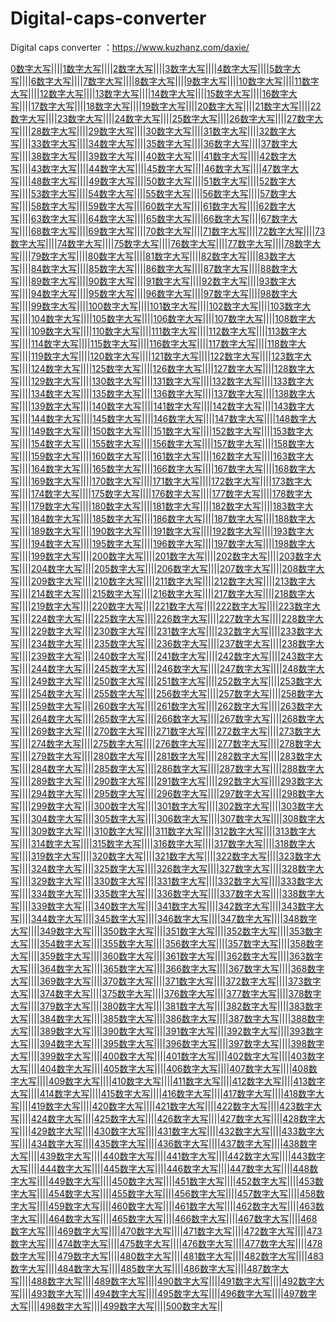 # Digital-caps-converter
Digital caps converter ：https://www.kuzhanz.com/daxie/
<div class="list">
<a href="https://www.kuzhanz.com/daxie/0" title="0数字大写">0数字大写</a>||||<a href="https://www.kuzhanz.com/daxie/1" title="1数字大写">1数字大写</a>||||<a href="https://www.kuzhanz.com/daxie/2" title="2数字大写">2数字大写</a>||||<a href="https://www.kuzhanz.com/daxie/3" title="3数字大写">3数字大写</a>||||<a href="https://www.kuzhanz.com/daxie/4" title="4数字大写">4数字大写</a>||||<a href="https://www.kuzhanz.com/daxie/5" title="5数字大写">5数字大写</a>||||<a href="https://www.kuzhanz.com/daxie/6" title="6数字大写">6数字大写</a>||||<a href="https://www.kuzhanz.com/daxie/7" title="7数字大写">7数字大写</a>||||<a href="https://www.kuzhanz.com/daxie/8" title="8数字大写">8数字大写</a>||||<a href="https://www.kuzhanz.com/daxie/9" title="9数字大写">9数字大写</a>||||<a href="https://www.kuzhanz.com/daxie/10" title="10数字大写">10数字大写</a>||||<a href="https://www.kuzhanz.com/daxie/11" title="11数字大写">11数字大写</a>||||<a href="https://www.kuzhanz.com/daxie/12" title="12数字大写">12数字大写</a>||||<a href="https://www.kuzhanz.com/daxie/13" title="13数字大写">13数字大写</a>||||<a href="https://www.kuzhanz.com/daxie/14" title="14数字大写">14数字大写</a>||||<a href="https://www.kuzhanz.com/daxie/15" title="15数字大写">15数字大写</a>||||<a href="https://www.kuzhanz.com/daxie/16" title="16数字大写">16数字大写</a>||||<a href="https://www.kuzhanz.com/daxie/17" title="17数字大写">17数字大写</a>||||<a href="https://www.kuzhanz.com/daxie/18" title="18数字大写">18数字大写</a>||||<a href="https://www.kuzhanz.com/daxie/19" title="19数字大写">19数字大写</a>||||<a href="https://www.kuzhanz.com/daxie/20" title="20数字大写">20数字大写</a>||||<a href="https://www.kuzhanz.com/daxie/21" title="21数字大写">21数字大写</a>||||<a href="https://www.kuzhanz.com/daxie/22" title="22数字大写">22数字大写</a>||||<a href="https://www.kuzhanz.com/daxie/23" title="23数字大写">23数字大写</a>||||<a href="https://www.kuzhanz.com/daxie/24" title="24数字大写">24数字大写</a>||||<a href="https://www.kuzhanz.com/daxie/25" title="25数字大写">25数字大写</a>||||<a href="https://www.kuzhanz.com/daxie/26" title="26数字大写">26数字大写</a>||||<a href="https://www.kuzhanz.com/daxie/27" title="27数字大写">27数字大写</a>||||<a href="https://www.kuzhanz.com/daxie/28" title="28数字大写">28数字大写</a>||||<a href="https://www.kuzhanz.com/daxie/29" title="29数字大写">29数字大写</a>||||<a href="https://www.kuzhanz.com/daxie/30" title="30数字大写">30数字大写</a>||||<a href="https://www.kuzhanz.com/daxie/31" title="31数字大写">31数字大写</a>||||<a href="https://www.kuzhanz.com/daxie/32" title="32数字大写">32数字大写</a>||||<a href="https://www.kuzhanz.com/daxie/33" title="33数字大写">33数字大写</a>||||<a href="https://www.kuzhanz.com/daxie/34" title="34数字大写">34数字大写</a>||||<a href="https://www.kuzhanz.com/daxie/35" title="35数字大写">35数字大写</a>||||<a href="https://www.kuzhanz.com/daxie/36" title="36数字大写">36数字大写</a>||||<a href="https://www.kuzhanz.com/daxie/37" title="37数字大写">37数字大写</a>||||<a href="https://www.kuzhanz.com/daxie/38" title="38数字大写">38数字大写</a>||||<a href="https://www.kuzhanz.com/daxie/39" title="39数字大写">39数字大写</a>||||<a href="https://www.kuzhanz.com/daxie/40" title="40数字大写">40数字大写</a>||||<a href="https://www.kuzhanz.com/daxie/41" title="41数字大写">41数字大写</a>||||<a href="https://www.kuzhanz.com/daxie/42" title="42数字大写">42数字大写</a>||||<a href="https://www.kuzhanz.com/daxie/43" title="43数字大写">43数字大写</a>||||<a href="https://www.kuzhanz.com/daxie/44" title="44数字大写">44数字大写</a>||||<a href="https://www.kuzhanz.com/daxie/45" title="45数字大写">45数字大写</a>||||<a href="https://www.kuzhanz.com/daxie/46" title="46数字大写">46数字大写</a>||||<a href="https://www.kuzhanz.com/daxie/47" title="47数字大写">47数字大写</a>||||<a href="https://www.kuzhanz.com/daxie/48" title="48数字大写">48数字大写</a>||||<a href="https://www.kuzhanz.com/daxie/49" title="49数字大写">49数字大写</a>||||<a href="https://www.kuzhanz.com/daxie/50" title="50数字大写">50数字大写</a>||||<a href="https://www.kuzhanz.com/daxie/51" title="51数字大写">51数字大写</a>||||<a href="https://www.kuzhanz.com/daxie/52" title="52数字大写">52数字大写</a>||||<a href="https://www.kuzhanz.com/daxie/53" title="53数字大写">53数字大写</a>||||<a href="https://www.kuzhanz.com/daxie/54" title="54数字大写">54数字大写</a>||||<a href="https://www.kuzhanz.com/daxie/55" title="55数字大写">55数字大写</a>||||<a href="https://www.kuzhanz.com/daxie/56" title="56数字大写">56数字大写</a>||||<a href="https://www.kuzhanz.com/daxie/57" title="57数字大写">57数字大写</a>||||<a href="https://www.kuzhanz.com/daxie/58" title="58数字大写">58数字大写</a>||||<a href="https://www.kuzhanz.com/daxie/59" title="59数字大写">59数字大写</a>||||<a href="https://www.kuzhanz.com/daxie/60" title="60数字大写">60数字大写</a>||||<a href="https://www.kuzhanz.com/daxie/61" title="61数字大写">61数字大写</a>||||<a href="https://www.kuzhanz.com/daxie/62" title="62数字大写">62数字大写</a>||||<a href="https://www.kuzhanz.com/daxie/63" title="63数字大写">63数字大写</a>||||<a href="https://www.kuzhanz.com/daxie/64" title="64数字大写">64数字大写</a>||||<a href="https://www.kuzhanz.com/daxie/65" title="65数字大写">65数字大写</a>||||<a href="https://www.kuzhanz.com/daxie/66" title="66数字大写">66数字大写</a>||||<a href="https://www.kuzhanz.com/daxie/67" title="67数字大写">67数字大写</a>||||<a href="https://www.kuzhanz.com/daxie/68" title="68数字大写">68数字大写</a>||||<a href="https://www.kuzhanz.com/daxie/69" title="69数字大写">69数字大写</a>||||<a href="https://www.kuzhanz.com/daxie/70" title="70数字大写">70数字大写</a>||||<a href="https://www.kuzhanz.com/daxie/71" title="71数字大写">71数字大写</a>||||<a href="https://www.kuzhanz.com/daxie/72" title="72数字大写">72数字大写</a>||||<a href="https://www.kuzhanz.com/daxie/73" title="73数字大写">73数字大写</a>||||<a href="https://www.kuzhanz.com/daxie/74" title="74数字大写">74数字大写</a>||||<a href="https://www.kuzhanz.com/daxie/75" title="75数字大写">75数字大写</a>||||<a href="https://www.kuzhanz.com/daxie/76" title="76数字大写">76数字大写</a>||||<a href="https://www.kuzhanz.com/daxie/77" title="77数字大写">77数字大写</a>||||<a href="https://www.kuzhanz.com/daxie/78" title="78数字大写">78数字大写</a>||||<a href="https://www.kuzhanz.com/daxie/79" title="79数字大写">79数字大写</a>||||<a href="https://www.kuzhanz.com/daxie/80" title="80数字大写">80数字大写</a>||||<a href="https://www.kuzhanz.com/daxie/81" title="81数字大写">81数字大写</a>||||<a href="https://www.kuzhanz.com/daxie/82" title="82数字大写">82数字大写</a>||||<a href="https://www.kuzhanz.com/daxie/83" title="83数字大写">83数字大写</a>||||<a href="https://www.kuzhanz.com/daxie/84" title="84数字大写">84数字大写</a>||||<a href="https://www.kuzhanz.com/daxie/85" title="85数字大写">85数字大写</a>||||<a href="https://www.kuzhanz.com/daxie/86" title="86数字大写">86数字大写</a>||||<a href="https://www.kuzhanz.com/daxie/87" title="87数字大写">87数字大写</a>||||<a href="https://www.kuzhanz.com/daxie/88" title="88数字大写">88数字大写</a>||||<a href="https://www.kuzhanz.com/daxie/89" title="89数字大写">89数字大写</a>||||<a href="https://www.kuzhanz.com/daxie/90" title="90数字大写">90数字大写</a>||||<a href="https://www.kuzhanz.com/daxie/91" title="91数字大写">91数字大写</a>||||<a href="https://www.kuzhanz.com/daxie/92" title="92数字大写">92数字大写</a>||||<a href="https://www.kuzhanz.com/daxie/93" title="93数字大写">93数字大写</a>||||<a href="https://www.kuzhanz.com/daxie/94" title="94数字大写">94数字大写</a>||||<a href="https://www.kuzhanz.com/daxie/95" title="95数字大写">95数字大写</a>||||<a href="https://www.kuzhanz.com/daxie/96" title="96数字大写">96数字大写</a>||||<a href="https://www.kuzhanz.com/daxie/97" title="97数字大写">97数字大写</a>||||<a href="https://www.kuzhanz.com/daxie/98" title="98数字大写">98数字大写</a>||||<a href="https://www.kuzhanz.com/daxie/99" title="99数字大写">99数字大写</a>||||<a href="https://www.kuzhanz.com/daxie/100" title="100数字大写">100数字大写</a>||||<a href="https://www.kuzhanz.com/daxie/101" title="101数字大写">101数字大写</a>||||<a href="https://www.kuzhanz.com/daxie/102" title="102数字大写">102数字大写</a>||||<a href="https://www.kuzhanz.com/daxie/103" title="103数字大写">103数字大写</a>||||<a href="https://www.kuzhanz.com/daxie/104" title="104数字大写">104数字大写</a>||||<a href="https://www.kuzhanz.com/daxie/105" title="105数字大写">105数字大写</a>||||<a href="https://www.kuzhanz.com/daxie/106" title="106数字大写">106数字大写</a>||||<a href="https://www.kuzhanz.com/daxie/107" title="107数字大写">107数字大写</a>||||<a href="https://www.kuzhanz.com/daxie/108" title="108数字大写">108数字大写</a>||||<a href="https://www.kuzhanz.com/daxie/109" title="109数字大写">109数字大写</a>||||<a href="https://www.kuzhanz.com/daxie/110" title="110数字大写">110数字大写</a>||||<a href="https://www.kuzhanz.com/daxie/111" title="111数字大写">111数字大写</a>||||<a href="https://www.kuzhanz.com/daxie/112" title="112数字大写">112数字大写</a>||||<a href="https://www.kuzhanz.com/daxie/113" title="113数字大写">113数字大写</a>||||<a href="https://www.kuzhanz.com/daxie/114" title="114数字大写">114数字大写</a>||||<a href="https://www.kuzhanz.com/daxie/115" title="115数字大写">115数字大写</a>||||<a href="https://www.kuzhanz.com/daxie/116" title="116数字大写">116数字大写</a>||||<a href="https://www.kuzhanz.com/daxie/117" title="117数字大写">117数字大写</a>||||<a href="https://www.kuzhanz.com/daxie/118" title="118数字大写">118数字大写</a>||||<a href="https://www.kuzhanz.com/daxie/119" title="119数字大写">119数字大写</a>||||<a href="https://www.kuzhanz.com/daxie/120" title="120数字大写">120数字大写</a>||||<a href="https://www.kuzhanz.com/daxie/121" title="121数字大写">121数字大写</a>||||<a href="https://www.kuzhanz.com/daxie/122" title="122数字大写">122数字大写</a>||||<a href="https://www.kuzhanz.com/daxie/123" title="123数字大写">123数字大写</a>||||<a href="https://www.kuzhanz.com/daxie/124" title="124数字大写">124数字大写</a>||||<a href="https://www.kuzhanz.com/daxie/125" title="125数字大写">125数字大写</a>||||<a href="https://www.kuzhanz.com/daxie/126" title="126数字大写">126数字大写</a>||||<a href="https://www.kuzhanz.com/daxie/127" title="127数字大写">127数字大写</a>||||<a href="https://www.kuzhanz.com/daxie/128" title="128数字大写">128数字大写</a>||||<a href="https://www.kuzhanz.com/daxie/129" title="129数字大写">129数字大写</a>||||<a href="https://www.kuzhanz.com/daxie/130" title="130数字大写">130数字大写</a>||||<a href="https://www.kuzhanz.com/daxie/131" title="131数字大写">131数字大写</a>||||<a href="https://www.kuzhanz.com/daxie/132" title="132数字大写">132数字大写</a>||||<a href="https://www.kuzhanz.com/daxie/133" title="133数字大写">133数字大写</a>||||<a href="https://www.kuzhanz.com/daxie/134" title="134数字大写">134数字大写</a>||||<a href="https://www.kuzhanz.com/daxie/135" title="135数字大写">135数字大写</a>||||<a href="https://www.kuzhanz.com/daxie/136" title="136数字大写">136数字大写</a>||||<a href="https://www.kuzhanz.com/daxie/137" title="137数字大写">137数字大写</a>||||<a href="https://www.kuzhanz.com/daxie/138" title="138数字大写">138数字大写</a>||||<a href="https://www.kuzhanz.com/daxie/139" title="139数字大写">139数字大写</a>||||<a href="https://www.kuzhanz.com/daxie/140" title="140数字大写">140数字大写</a>||||<a href="https://www.kuzhanz.com/daxie/141" title="141数字大写">141数字大写</a>||||<a href="https://www.kuzhanz.com/daxie/142" title="142数字大写">142数字大写</a>||||<a href="https://www.kuzhanz.com/daxie/143" title="143数字大写">143数字大写</a>||||<a href="https://www.kuzhanz.com/daxie/144" title="144数字大写">144数字大写</a>||||<a href="https://www.kuzhanz.com/daxie/145" title="145数字大写">145数字大写</a>||||<a href="https://www.kuzhanz.com/daxie/146" title="146数字大写">146数字大写</a>||||<a href="https://www.kuzhanz.com/daxie/147" title="147数字大写">147数字大写</a>||||<a href="https://www.kuzhanz.com/daxie/148" title="148数字大写">148数字大写</a>||||<a href="https://www.kuzhanz.com/daxie/149" title="149数字大写">149数字大写</a>||||<a href="https://www.kuzhanz.com/daxie/150" title="150数字大写">150数字大写</a>||||<a href="https://www.kuzhanz.com/daxie/151" title="151数字大写">151数字大写</a>||||<a href="https://www.kuzhanz.com/daxie/152" title="152数字大写">152数字大写</a>||||<a href="https://www.kuzhanz.com/daxie/153" title="153数字大写">153数字大写</a>||||<a href="https://www.kuzhanz.com/daxie/154" title="154数字大写">154数字大写</a>||||<a href="https://www.kuzhanz.com/daxie/155" title="155数字大写">155数字大写</a>||||<a href="https://www.kuzhanz.com/daxie/156" title="156数字大写">156数字大写</a>||||<a href="https://www.kuzhanz.com/daxie/157" title="157数字大写">157数字大写</a>||||<a href="https://www.kuzhanz.com/daxie/158" title="158数字大写">158数字大写</a>||||<a href="https://www.kuzhanz.com/daxie/159" title="159数字大写">159数字大写</a>||||<a href="https://www.kuzhanz.com/daxie/160" title="160数字大写">160数字大写</a>||||<a href="https://www.kuzhanz.com/daxie/161" title="161数字大写">161数字大写</a>||||<a href="https://www.kuzhanz.com/daxie/162" title="162数字大写">162数字大写</a>||||<a href="https://www.kuzhanz.com/daxie/163" title="163数字大写">163数字大写</a>||||<a href="https://www.kuzhanz.com/daxie/164" title="164数字大写">164数字大写</a>||||<a href="https://www.kuzhanz.com/daxie/165" title="165数字大写">165数字大写</a>||||<a href="https://www.kuzhanz.com/daxie/166" title="166数字大写">166数字大写</a>||||<a href="https://www.kuzhanz.com/daxie/167" title="167数字大写">167数字大写</a>||||<a href="https://www.kuzhanz.com/daxie/168" title="168数字大写">168数字大写</a>||||<a href="https://www.kuzhanz.com/daxie/169" title="169数字大写">169数字大写</a>||||<a href="https://www.kuzhanz.com/daxie/170" title="170数字大写">170数字大写</a>||||<a href="https://www.kuzhanz.com/daxie/171" title="171数字大写">171数字大写</a>||||<a href="https://www.kuzhanz.com/daxie/172" title="172数字大写">172数字大写</a>||||<a href="https://www.kuzhanz.com/daxie/173" title="173数字大写">173数字大写</a>||||<a href="https://www.kuzhanz.com/daxie/174" title="174数字大写">174数字大写</a>||||<a href="https://www.kuzhanz.com/daxie/175" title="175数字大写">175数字大写</a>||||<a href="https://www.kuzhanz.com/daxie/176" title="176数字大写">176数字大写</a>||||<a href="https://www.kuzhanz.com/daxie/177" title="177数字大写">177数字大写</a>||||<a href="https://www.kuzhanz.com/daxie/178" title="178数字大写">178数字大写</a>||||<a href="https://www.kuzhanz.com/daxie/179" title="179数字大写">179数字大写</a>||||<a href="https://www.kuzhanz.com/daxie/180" title="180数字大写">180数字大写</a>||||<a href="https://www.kuzhanz.com/daxie/181" title="181数字大写">181数字大写</a>||||<a href="https://www.kuzhanz.com/daxie/182" title="182数字大写">182数字大写</a>||||<a href="https://www.kuzhanz.com/daxie/183" title="183数字大写">183数字大写</a>||||<a href="https://www.kuzhanz.com/daxie/184" title="184数字大写">184数字大写</a>||||<a href="https://www.kuzhanz.com/daxie/185" title="185数字大写">185数字大写</a>||||<a href="https://www.kuzhanz.com/daxie/186" title="186数字大写">186数字大写</a>||||<a href="https://www.kuzhanz.com/daxie/187" title="187数字大写">187数字大写</a>||||<a href="https://www.kuzhanz.com/daxie/188" title="188数字大写">188数字大写</a>||||<a href="https://www.kuzhanz.com/daxie/189" title="189数字大写">189数字大写</a>||||<a href="https://www.kuzhanz.com/daxie/190" title="190数字大写">190数字大写</a>||||<a href="https://www.kuzhanz.com/daxie/191" title="191数字大写">191数字大写</a>||||<a href="https://www.kuzhanz.com/daxie/192" title="192数字大写">192数字大写</a>||||<a href="https://www.kuzhanz.com/daxie/193" title="193数字大写">193数字大写</a>||||<a href="https://www.kuzhanz.com/daxie/194" title="194数字大写">194数字大写</a>||||<a href="https://www.kuzhanz.com/daxie/195" title="195数字大写">195数字大写</a>||||<a href="https://www.kuzhanz.com/daxie/196" title="196数字大写">196数字大写</a>||||<a href="https://www.kuzhanz.com/daxie/197" title="197数字大写">197数字大写</a>||||<a href="https://www.kuzhanz.com/daxie/198" title="198数字大写">198数字大写</a>||||<a href="https://www.kuzhanz.com/daxie/199" title="199数字大写">199数字大写</a>||||<a href="https://www.kuzhanz.com/daxie/200" title="200数字大写">200数字大写</a>||||<a href="https://www.kuzhanz.com/daxie/201" title="201数字大写">201数字大写</a>||||<a href="https://www.kuzhanz.com/daxie/202" title="202数字大写">202数字大写</a>||||<a href="https://www.kuzhanz.com/daxie/203" title="203数字大写">203数字大写</a>||||<a href="https://www.kuzhanz.com/daxie/204" title="204数字大写">204数字大写</a>||||<a href="https://www.kuzhanz.com/daxie/205" title="205数字大写">205数字大写</a>||||<a href="https://www.kuzhanz.com/daxie/206" title="206数字大写">206数字大写</a>||||<a href="https://www.kuzhanz.com/daxie/207" title="207数字大写">207数字大写</a>||||<a href="https://www.kuzhanz.com/daxie/208" title="208数字大写">208数字大写</a>||||<a href="https://www.kuzhanz.com/daxie/209" title="209数字大写">209数字大写</a>||||<a href="https://www.kuzhanz.com/daxie/210" title="210数字大写">210数字大写</a>||||<a href="https://www.kuzhanz.com/daxie/211" title="211数字大写">211数字大写</a>||||<a href="https://www.kuzhanz.com/daxie/212" title="212数字大写">212数字大写</a>||||<a href="https://www.kuzhanz.com/daxie/213" title="213数字大写">213数字大写</a>||||<a href="https://www.kuzhanz.com/daxie/214" title="214数字大写">214数字大写</a>||||<a href="https://www.kuzhanz.com/daxie/215" title="215数字大写">215数字大写</a>||||<a href="https://www.kuzhanz.com/daxie/216" title="216数字大写">216数字大写</a>||||<a href="https://www.kuzhanz.com/daxie/217" title="217数字大写">217数字大写</a>||||<a href="https://www.kuzhanz.com/daxie/218" title="218数字大写">218数字大写</a>||||<a href="https://www.kuzhanz.com/daxie/219" title="219数字大写">219数字大写</a>||||<a href="https://www.kuzhanz.com/daxie/220" title="220数字大写">220数字大写</a>||||<a href="https://www.kuzhanz.com/daxie/221" title="221数字大写">221数字大写</a>||||<a href="https://www.kuzhanz.com/daxie/222" title="222数字大写">222数字大写</a>||||<a href="https://www.kuzhanz.com/daxie/223" title="223数字大写">223数字大写</a>||||<a href="https://www.kuzhanz.com/daxie/224" title="224数字大写">224数字大写</a>||||<a href="https://www.kuzhanz.com/daxie/225" title="225数字大写">225数字大写</a>||||<a href="https://www.kuzhanz.com/daxie/226" title="226数字大写">226数字大写</a>||||<a href="https://www.kuzhanz.com/daxie/227" title="227数字大写">227数字大写</a>||||<a href="https://www.kuzhanz.com/daxie/228" title="228数字大写">228数字大写</a>||||<a href="https://www.kuzhanz.com/daxie/229" title="229数字大写">229数字大写</a>||||<a href="https://www.kuzhanz.com/daxie/230" title="230数字大写">230数字大写</a>||||<a href="https://www.kuzhanz.com/daxie/231" title="231数字大写">231数字大写</a>||||<a href="https://www.kuzhanz.com/daxie/232" title="232数字大写">232数字大写</a>||||<a href="https://www.kuzhanz.com/daxie/233" title="233数字大写">233数字大写</a>||||<a href="https://www.kuzhanz.com/daxie/234" title="234数字大写">234数字大写</a>||||<a href="https://www.kuzhanz.com/daxie/235" title="235数字大写">235数字大写</a>||||<a href="https://www.kuzhanz.com/daxie/236" title="236数字大写">236数字大写</a>||||<a href="https://www.kuzhanz.com/daxie/237" title="237数字大写">237数字大写</a>||||<a href="https://www.kuzhanz.com/daxie/238" title="238数字大写">238数字大写</a>||||<a href="https://www.kuzhanz.com/daxie/239" title="239数字大写">239数字大写</a>||||<a href="https://www.kuzhanz.com/daxie/240" title="240数字大写">240数字大写</a>||||<a href="https://www.kuzhanz.com/daxie/241" title="241数字大写">241数字大写</a>||||<a href="https://www.kuzhanz.com/daxie/242" title="242数字大写">242数字大写</a>||||<a href="https://www.kuzhanz.com/daxie/243" title="243数字大写">243数字大写</a>||||<a href="https://www.kuzhanz.com/daxie/244" title="244数字大写">244数字大写</a>||||<a href="https://www.kuzhanz.com/daxie/245" title="245数字大写">245数字大写</a>||||<a href="https://www.kuzhanz.com/daxie/246" title="246数字大写">246数字大写</a>||||<a href="https://www.kuzhanz.com/daxie/247" title="247数字大写">247数字大写</a>||||<a href="https://www.kuzhanz.com/daxie/248" title="248数字大写">248数字大写</a>||||<a href="https://www.kuzhanz.com/daxie/249" title="249数字大写">249数字大写</a>||||<a href="https://www.kuzhanz.com/daxie/250" title="250数字大写">250数字大写</a>||||<a href="https://www.kuzhanz.com/daxie/251" title="251数字大写">251数字大写</a>||||<a href="https://www.kuzhanz.com/daxie/252" title="252数字大写">252数字大写</a>||||<a href="https://www.kuzhanz.com/daxie/253" title="253数字大写">253数字大写</a>||||<a href="https://www.kuzhanz.com/daxie/254" title="254数字大写">254数字大写</a>||||<a href="https://www.kuzhanz.com/daxie/255" title="255数字大写">255数字大写</a>||||<a href="https://www.kuzhanz.com/daxie/256" title="256数字大写">256数字大写</a>||||<a href="https://www.kuzhanz.com/daxie/257" title="257数字大写">257数字大写</a>||||<a href="https://www.kuzhanz.com/daxie/258" title="258数字大写">258数字大写</a>||||<a href="https://www.kuzhanz.com/daxie/259" title="259数字大写">259数字大写</a>||||<a href="https://www.kuzhanz.com/daxie/260" title="260数字大写">260数字大写</a>||||<a href="https://www.kuzhanz.com/daxie/261" title="261数字大写">261数字大写</a>||||<a href="https://www.kuzhanz.com/daxie/262" title="262数字大写">262数字大写</a>||||<a href="https://www.kuzhanz.com/daxie/263" title="263数字大写">263数字大写</a>||||<a href="https://www.kuzhanz.com/daxie/264" title="264数字大写">264数字大写</a>||||<a href="https://www.kuzhanz.com/daxie/265" title="265数字大写">265数字大写</a>||||<a href="https://www.kuzhanz.com/daxie/266" title="266数字大写">266数字大写</a>||||<a href="https://www.kuzhanz.com/daxie/267" title="267数字大写">267数字大写</a>||||<a href="https://www.kuzhanz.com/daxie/268" title="268数字大写">268数字大写</a>||||<a href="https://www.kuzhanz.com/daxie/269" title="269数字大写">269数字大写</a>||||<a href="https://www.kuzhanz.com/daxie/270" title="270数字大写">270数字大写</a>||||<a href="https://www.kuzhanz.com/daxie/271" title="271数字大写">271数字大写</a>||||<a href="https://www.kuzhanz.com/daxie/272" title="272数字大写">272数字大写</a>||||<a href="https://www.kuzhanz.com/daxie/273" title="273数字大写">273数字大写</a>||||<a href="https://www.kuzhanz.com/daxie/274" title="274数字大写">274数字大写</a>||||<a href="https://www.kuzhanz.com/daxie/275" title="275数字大写">275数字大写</a>||||<a href="https://www.kuzhanz.com/daxie/276" title="276数字大写">276数字大写</a>||||<a href="https://www.kuzhanz.com/daxie/277" title="277数字大写">277数字大写</a>||||<a href="https://www.kuzhanz.com/daxie/278" title="278数字大写">278数字大写</a>||||<a href="https://www.kuzhanz.com/daxie/279" title="279数字大写">279数字大写</a>||||<a href="https://www.kuzhanz.com/daxie/280" title="280数字大写">280数字大写</a>||||<a href="https://www.kuzhanz.com/daxie/281" title="281数字大写">281数字大写</a>||||<a href="https://www.kuzhanz.com/daxie/282" title="282数字大写">282数字大写</a>||||<a href="https://www.kuzhanz.com/daxie/283" title="283数字大写">283数字大写</a>||||<a href="https://www.kuzhanz.com/daxie/284" title="284数字大写">284数字大写</a>||||<a href="https://www.kuzhanz.com/daxie/285" title="285数字大写">285数字大写</a>||||<a href="https://www.kuzhanz.com/daxie/286" title="286数字大写">286数字大写</a>||||<a href="https://www.kuzhanz.com/daxie/287" title="287数字大写">287数字大写</a>||||<a href="https://www.kuzhanz.com/daxie/288" title="288数字大写">288数字大写</a>||||<a href="https://www.kuzhanz.com/daxie/289" title="289数字大写">289数字大写</a>||||<a href="https://www.kuzhanz.com/daxie/290" title="290数字大写">290数字大写</a>||||<a href="https://www.kuzhanz.com/daxie/291" title="291数字大写">291数字大写</a>||||<a href="https://www.kuzhanz.com/daxie/292" title="292数字大写">292数字大写</a>||||<a href="https://www.kuzhanz.com/daxie/293" title="293数字大写">293数字大写</a>||||<a href="https://www.kuzhanz.com/daxie/294" title="294数字大写">294数字大写</a>||||<a href="https://www.kuzhanz.com/daxie/295" title="295数字大写">295数字大写</a>||||<a href="https://www.kuzhanz.com/daxie/296" title="296数字大写">296数字大写</a>||||<a href="https://www.kuzhanz.com/daxie/297" title="297数字大写">297数字大写</a>||||<a href="https://www.kuzhanz.com/daxie/298" title="298数字大写">298数字大写</a>||||<a href="https://www.kuzhanz.com/daxie/299" title="299数字大写">299数字大写</a>||||<a href="https://www.kuzhanz.com/daxie/300" title="300数字大写">300数字大写</a>||||<a href="https://www.kuzhanz.com/daxie/301" title="301数字大写">301数字大写</a>||||<a href="https://www.kuzhanz.com/daxie/302" title="302数字大写">302数字大写</a>||||<a href="https://www.kuzhanz.com/daxie/303" title="303数字大写">303数字大写</a>||||<a href="https://www.kuzhanz.com/daxie/304" title="304数字大写">304数字大写</a>||||<a href="https://www.kuzhanz.com/daxie/305" title="305数字大写">305数字大写</a>||||<a href="https://www.kuzhanz.com/daxie/306" title="306数字大写">306数字大写</a>||||<a href="https://www.kuzhanz.com/daxie/307" title="307数字大写">307数字大写</a>||||<a href="https://www.kuzhanz.com/daxie/308" title="308数字大写">308数字大写</a>||||<a href="https://www.kuzhanz.com/daxie/309" title="309数字大写">309数字大写</a>||||<a href="https://www.kuzhanz.com/daxie/310" title="310数字大写">310数字大写</a>||||<a href="https://www.kuzhanz.com/daxie/311" title="311数字大写">311数字大写</a>||||<a href="https://www.kuzhanz.com/daxie/312" title="312数字大写">312数字大写</a>||||<a href="https://www.kuzhanz.com/daxie/313" title="313数字大写">313数字大写</a>||||<a href="https://www.kuzhanz.com/daxie/314" title="314数字大写">314数字大写</a>||||<a href="https://www.kuzhanz.com/daxie/315" title="315数字大写">315数字大写</a>||||<a href="https://www.kuzhanz.com/daxie/316" title="316数字大写">316数字大写</a>||||<a href="https://www.kuzhanz.com/daxie/317" title="317数字大写">317数字大写</a>||||<a href="https://www.kuzhanz.com/daxie/318" title="318数字大写">318数字大写</a>||||<a href="https://www.kuzhanz.com/daxie/319" title="319数字大写">319数字大写</a>||||<a href="https://www.kuzhanz.com/daxie/320" title="320数字大写">320数字大写</a>||||<a href="https://www.kuzhanz.com/daxie/321" title="321数字大写">321数字大写</a>||||<a href="https://www.kuzhanz.com/daxie/322" title="322数字大写">322数字大写</a>||||<a href="https://www.kuzhanz.com/daxie/323" title="323数字大写">323数字大写</a>||||<a href="https://www.kuzhanz.com/daxie/324" title="324数字大写">324数字大写</a>||||<a href="https://www.kuzhanz.com/daxie/325" title="325数字大写">325数字大写</a>||||<a href="https://www.kuzhanz.com/daxie/326" title="326数字大写">326数字大写</a>||||<a href="https://www.kuzhanz.com/daxie/327" title="327数字大写">327数字大写</a>||||<a href="https://www.kuzhanz.com/daxie/328" title="328数字大写">328数字大写</a>||||<a href="https://www.kuzhanz.com/daxie/329" title="329数字大写">329数字大写</a>||||<a href="https://www.kuzhanz.com/daxie/330" title="330数字大写">330数字大写</a>||||<a href="https://www.kuzhanz.com/daxie/331" title="331数字大写">331数字大写</a>||||<a href="https://www.kuzhanz.com/daxie/332" title="332数字大写">332数字大写</a>||||<a href="https://www.kuzhanz.com/daxie/333" title="333数字大写">333数字大写</a>||||<a href="https://www.kuzhanz.com/daxie/334" title="334数字大写">334数字大写</a>||||<a href="https://www.kuzhanz.com/daxie/335" title="335数字大写">335数字大写</a>||||<a href="https://www.kuzhanz.com/daxie/336" title="336数字大写">336数字大写</a>||||<a href="https://www.kuzhanz.com/daxie/337" title="337数字大写">337数字大写</a>||||<a href="https://www.kuzhanz.com/daxie/338" title="338数字大写">338数字大写</a>||||<a href="https://www.kuzhanz.com/daxie/339" title="339数字大写">339数字大写</a>||||<a href="https://www.kuzhanz.com/daxie/340" title="340数字大写">340数字大写</a>||||<a href="https://www.kuzhanz.com/daxie/341" title="341数字大写">341数字大写</a>||||<a href="https://www.kuzhanz.com/daxie/342" title="342数字大写">342数字大写</a>||||<a href="https://www.kuzhanz.com/daxie/343" title="343数字大写">343数字大写</a>||||<a href="https://www.kuzhanz.com/daxie/344" title="344数字大写">344数字大写</a>||||<a href="https://www.kuzhanz.com/daxie/345" title="345数字大写">345数字大写</a>||||<a href="https://www.kuzhanz.com/daxie/346" title="346数字大写">346数字大写</a>||||<a href="https://www.kuzhanz.com/daxie/347" title="347数字大写">347数字大写</a>||||<a href="https://www.kuzhanz.com/daxie/348" title="348数字大写">348数字大写</a>||||<a href="https://www.kuzhanz.com/daxie/349" title="349数字大写">349数字大写</a>||||<a href="https://www.kuzhanz.com/daxie/350" title="350数字大写">350数字大写</a>||||<a href="https://www.kuzhanz.com/daxie/351" title="351数字大写">351数字大写</a>||||<a href="https://www.kuzhanz.com/daxie/352" title="352数字大写">352数字大写</a>||||<a href="https://www.kuzhanz.com/daxie/353" title="353数字大写">353数字大写</a>||||<a href="https://www.kuzhanz.com/daxie/354" title="354数字大写">354数字大写</a>||||<a href="https://www.kuzhanz.com/daxie/355" title="355数字大写">355数字大写</a>||||<a href="https://www.kuzhanz.com/daxie/356" title="356数字大写">356数字大写</a>||||<a href="https://www.kuzhanz.com/daxie/357" title="357数字大写">357数字大写</a>||||<a href="https://www.kuzhanz.com/daxie/358" title="358数字大写">358数字大写</a>||||<a href="https://www.kuzhanz.com/daxie/359" title="359数字大写">359数字大写</a>||||<a href="https://www.kuzhanz.com/daxie/360" title="360数字大写">360数字大写</a>||||<a href="https://www.kuzhanz.com/daxie/361" title="361数字大写">361数字大写</a>||||<a href="https://www.kuzhanz.com/daxie/362" title="362数字大写">362数字大写</a>||||<a href="https://www.kuzhanz.com/daxie/363" title="363数字大写">363数字大写</a>||||<a href="https://www.kuzhanz.com/daxie/364" title="364数字大写">364数字大写</a>||||<a href="https://www.kuzhanz.com/daxie/365" title="365数字大写">365数字大写</a>||||<a href="https://www.kuzhanz.com/daxie/366" title="366数字大写">366数字大写</a>||||<a href="https://www.kuzhanz.com/daxie/367" title="367数字大写">367数字大写</a>||||<a href="https://www.kuzhanz.com/daxie/368" title="368数字大写">368数字大写</a>||||<a href="https://www.kuzhanz.com/daxie/369" title="369数字大写">369数字大写</a>||||<a href="https://www.kuzhanz.com/daxie/370" title="370数字大写">370数字大写</a>||||<a href="https://www.kuzhanz.com/daxie/371" title="371数字大写">371数字大写</a>||||<a href="https://www.kuzhanz.com/daxie/372" title="372数字大写">372数字大写</a>||||<a href="https://www.kuzhanz.com/daxie/373" title="373数字大写">373数字大写</a>||||<a href="https://www.kuzhanz.com/daxie/374" title="374数字大写">374数字大写</a>||||<a href="https://www.kuzhanz.com/daxie/375" title="375数字大写">375数字大写</a>||||<a href="https://www.kuzhanz.com/daxie/376" title="376数字大写">376数字大写</a>||||<a href="https://www.kuzhanz.com/daxie/377" title="377数字大写">377数字大写</a>||||<a href="https://www.kuzhanz.com/daxie/378" title="378数字大写">378数字大写</a>||||<a href="https://www.kuzhanz.com/daxie/379" title="379数字大写">379数字大写</a>||||<a href="https://www.kuzhanz.com/daxie/380" title="380数字大写">380数字大写</a>||||<a href="https://www.kuzhanz.com/daxie/381" title="381数字大写">381数字大写</a>||||<a href="https://www.kuzhanz.com/daxie/382" title="382数字大写">382数字大写</a>||||<a href="https://www.kuzhanz.com/daxie/383" title="383数字大写">383数字大写</a>||||<a href="https://www.kuzhanz.com/daxie/384" title="384数字大写">384数字大写</a>||||<a href="https://www.kuzhanz.com/daxie/385" title="385数字大写">385数字大写</a>||||<a href="https://www.kuzhanz.com/daxie/386" title="386数字大写">386数字大写</a>||||<a href="https://www.kuzhanz.com/daxie/387" title="387数字大写">387数字大写</a>||||<a href="https://www.kuzhanz.com/daxie/388" title="388数字大写">388数字大写</a>||||<a href="https://www.kuzhanz.com/daxie/389" title="389数字大写">389数字大写</a>||||<a href="https://www.kuzhanz.com/daxie/390" title="390数字大写">390数字大写</a>||||<a href="https://www.kuzhanz.com/daxie/391" title="391数字大写">391数字大写</a>||||<a href="https://www.kuzhanz.com/daxie/392" title="392数字大写">392数字大写</a>||||<a href="https://www.kuzhanz.com/daxie/393" title="393数字大写">393数字大写</a>||||<a href="https://www.kuzhanz.com/daxie/394" title="394数字大写">394数字大写</a>||||<a href="https://www.kuzhanz.com/daxie/395" title="395数字大写">395数字大写</a>||||<a href="https://www.kuzhanz.com/daxie/396" title="396数字大写">396数字大写</a>||||<a href="https://www.kuzhanz.com/daxie/397" title="397数字大写">397数字大写</a>||||<a href="https://www.kuzhanz.com/daxie/398" title="398数字大写">398数字大写</a>||||<a href="https://www.kuzhanz.com/daxie/399" title="399数字大写">399数字大写</a>||||<a href="https://www.kuzhanz.com/daxie/400" title="400数字大写">400数字大写</a>||||<a href="https://www.kuzhanz.com/daxie/401" title="401数字大写">401数字大写</a>||||<a href="https://www.kuzhanz.com/daxie/402" title="402数字大写">402数字大写</a>||||<a href="https://www.kuzhanz.com/daxie/403" title="403数字大写">403数字大写</a>||||<a href="https://www.kuzhanz.com/daxie/404" title="404数字大写">404数字大写</a>||||<a href="https://www.kuzhanz.com/daxie/405" title="405数字大写">405数字大写</a>||||<a href="https://www.kuzhanz.com/daxie/406" title="406数字大写">406数字大写</a>||||<a href="https://www.kuzhanz.com/daxie/407" title="407数字大写">407数字大写</a>||||<a href="https://www.kuzhanz.com/daxie/408" title="408数字大写">408数字大写</a>||||<a href="https://www.kuzhanz.com/daxie/409" title="409数字大写">409数字大写</a>||||<a href="https://www.kuzhanz.com/daxie/410" title="410数字大写">410数字大写</a>||||<a href="https://www.kuzhanz.com/daxie/411" title="411数字大写">411数字大写</a>||||<a href="https://www.kuzhanz.com/daxie/412" title="412数字大写">412数字大写</a>||||<a href="https://www.kuzhanz.com/daxie/413" title="413数字大写">413数字大写</a>||||<a href="https://www.kuzhanz.com/daxie/414" title="414数字大写">414数字大写</a>||||<a href="https://www.kuzhanz.com/daxie/415" title="415数字大写">415数字大写</a>||||<a href="https://www.kuzhanz.com/daxie/416" title="416数字大写">416数字大写</a>||||<a href="https://www.kuzhanz.com/daxie/417" title="417数字大写">417数字大写</a>||||<a href="https://www.kuzhanz.com/daxie/418" title="418数字大写">418数字大写</a>||||<a href="https://www.kuzhanz.com/daxie/419" title="419数字大写">419数字大写</a>||||<a href="https://www.kuzhanz.com/daxie/420" title="420数字大写">420数字大写</a>||||<a href="https://www.kuzhanz.com/daxie/421" title="421数字大写">421数字大写</a>||||<a href="https://www.kuzhanz.com/daxie/422" title="422数字大写">422数字大写</a>||||<a href="https://www.kuzhanz.com/daxie/423" title="423数字大写">423数字大写</a>||||<a href="https://www.kuzhanz.com/daxie/424" title="424数字大写">424数字大写</a>||||<a href="https://www.kuzhanz.com/daxie/425" title="425数字大写">425数字大写</a>||||<a href="https://www.kuzhanz.com/daxie/426" title="426数字大写">426数字大写</a>||||<a href="https://www.kuzhanz.com/daxie/427" title="427数字大写">427数字大写</a>||||<a href="https://www.kuzhanz.com/daxie/428" title="428数字大写">428数字大写</a>||||<a href="https://www.kuzhanz.com/daxie/429" title="429数字大写">429数字大写</a>||||<a href="https://www.kuzhanz.com/daxie/430" title="430数字大写">430数字大写</a>||||<a href="https://www.kuzhanz.com/daxie/431" title="431数字大写">431数字大写</a>||||<a href="https://www.kuzhanz.com/daxie/432" title="432数字大写">432数字大写</a>||||<a href="https://www.kuzhanz.com/daxie/433" title="433数字大写">433数字大写</a>||||<a href="https://www.kuzhanz.com/daxie/434" title="434数字大写">434数字大写</a>||||<a href="https://www.kuzhanz.com/daxie/435" title="435数字大写">435数字大写</a>||||<a href="https://www.kuzhanz.com/daxie/436" title="436数字大写">436数字大写</a>||||<a href="https://www.kuzhanz.com/daxie/437" title="437数字大写">437数字大写</a>||||<a href="https://www.kuzhanz.com/daxie/438" title="438数字大写">438数字大写</a>||||<a href="https://www.kuzhanz.com/daxie/439" title="439数字大写">439数字大写</a>||||<a href="https://www.kuzhanz.com/daxie/440" title="440数字大写">440数字大写</a>||||<a href="https://www.kuzhanz.com/daxie/441" title="441数字大写">441数字大写</a>||||<a href="https://www.kuzhanz.com/daxie/442" title="442数字大写">442数字大写</a>||||<a href="https://www.kuzhanz.com/daxie/443" title="443数字大写">443数字大写</a>||||<a href="https://www.kuzhanz.com/daxie/444" title="444数字大写">444数字大写</a>||||<a href="https://www.kuzhanz.com/daxie/445" title="445数字大写">445数字大写</a>||||<a href="https://www.kuzhanz.com/daxie/446" title="446数字大写">446数字大写</a>||||<a href="https://www.kuzhanz.com/daxie/447" title="447数字大写">447数字大写</a>||||<a href="https://www.kuzhanz.com/daxie/448" title="448数字大写">448数字大写</a>||||<a href="https://www.kuzhanz.com/daxie/449" title="449数字大写">449数字大写</a>||||<a href="https://www.kuzhanz.com/daxie/450" title="450数字大写">450数字大写</a>||||<a href="https://www.kuzhanz.com/daxie/451" title="451数字大写">451数字大写</a>||||<a href="https://www.kuzhanz.com/daxie/452" title="452数字大写">452数字大写</a>||||<a href="https://www.kuzhanz.com/daxie/453" title="453数字大写">453数字大写</a>||||<a href="https://www.kuzhanz.com/daxie/454" title="454数字大写">454数字大写</a>||||<a href="https://www.kuzhanz.com/daxie/455" title="455数字大写">455数字大写</a>||||<a href="https://www.kuzhanz.com/daxie/456" title="456数字大写">456数字大写</a>||||<a href="https://www.kuzhanz.com/daxie/457" title="457数字大写">457数字大写</a>||||<a href="https://www.kuzhanz.com/daxie/458" title="458数字大写">458数字大写</a>||||<a href="https://www.kuzhanz.com/daxie/459" title="459数字大写">459数字大写</a>||||<a href="https://www.kuzhanz.com/daxie/460" title="460数字大写">460数字大写</a>||||<a href="https://www.kuzhanz.com/daxie/461" title="461数字大写">461数字大写</a>||||<a href="https://www.kuzhanz.com/daxie/462" title="462数字大写">462数字大写</a>||||<a href="https://www.kuzhanz.com/daxie/463" title="463数字大写">463数字大写</a>||||<a href="https://www.kuzhanz.com/daxie/464" title="464数字大写">464数字大写</a>||||<a href="https://www.kuzhanz.com/daxie/465" title="465数字大写">465数字大写</a>||||<a href="https://www.kuzhanz.com/daxie/466" title="466数字大写">466数字大写</a>||||<a href="https://www.kuzhanz.com/daxie/467" title="467数字大写">467数字大写</a>||||<a href="https://www.kuzhanz.com/daxie/468" title="468数字大写">468数字大写</a>||||<a href="https://www.kuzhanz.com/daxie/469" title="469数字大写">469数字大写</a>||||<a href="https://www.kuzhanz.com/daxie/470" title="470数字大写">470数字大写</a>||||<a href="https://www.kuzhanz.com/daxie/471" title="471数字大写">471数字大写</a>||||<a href="https://www.kuzhanz.com/daxie/472" title="472数字大写">472数字大写</a>||||<a href="https://www.kuzhanz.com/daxie/473" title="473数字大写">473数字大写</a>||||<a href="https://www.kuzhanz.com/daxie/474" title="474数字大写">474数字大写</a>||||<a href="https://www.kuzhanz.com/daxie/475" title="475数字大写">475数字大写</a>||||<a href="https://www.kuzhanz.com/daxie/476" title="476数字大写">476数字大写</a>||||<a href="https://www.kuzhanz.com/daxie/477" title="477数字大写">477数字大写</a>||||<a href="https://www.kuzhanz.com/daxie/478" title="478数字大写">478数字大写</a>||||<a href="https://www.kuzhanz.com/daxie/479" title="479数字大写">479数字大写</a>||||<a href="https://www.kuzhanz.com/daxie/480" title="480数字大写">480数字大写</a>||||<a href="https://www.kuzhanz.com/daxie/481" title="481数字大写">481数字大写</a>||||<a href="https://www.kuzhanz.com/daxie/482" title="482数字大写">482数字大写</a>||||<a href="https://www.kuzhanz.com/daxie/483" title="483数字大写">483数字大写</a>||||<a href="https://www.kuzhanz.com/daxie/484" title="484数字大写">484数字大写</a>||||<a href="https://www.kuzhanz.com/daxie/485" title="485数字大写">485数字大写</a>||||<a href="https://www.kuzhanz.com/daxie/486" title="486数字大写">486数字大写</a>||||<a href="https://www.kuzhanz.com/daxie/487" title="487数字大写">487数字大写</a>||||<a href="https://www.kuzhanz.com/daxie/488" title="488数字大写">488数字大写</a>||||<a href="https://www.kuzhanz.com/daxie/489" title="489数字大写">489数字大写</a>||||<a href="https://www.kuzhanz.com/daxie/490" title="490数字大写">490数字大写</a>||||<a href="https://www.kuzhanz.com/daxie/491" title="491数字大写">491数字大写</a>||||<a href="https://www.kuzhanz.com/daxie/492" title="492数字大写">492数字大写</a>||||<a href="https://www.kuzhanz.com/daxie/493" title="493数字大写">493数字大写</a>||||<a href="https://www.kuzhanz.com/daxie/494" title="494数字大写">494数字大写</a>||||<a href="https://www.kuzhanz.com/daxie/495" title="495数字大写">495数字大写</a>||||<a href="https://www.kuzhanz.com/daxie/496" title="496数字大写">496数字大写</a>||||<a href="https://www.kuzhanz.com/daxie/497" title="497数字大写">497数字大写</a>||||<a href="https://www.kuzhanz.com/daxie/498" title="498数字大写">498数字大写</a>||||<a href="https://www.kuzhanz.com/daxie/499" title="499数字大写">499数字大写</a>||||<a href="https://www.kuzhanz.com/daxie/500" title="500数字大写">500数字大写</a>||</div>
